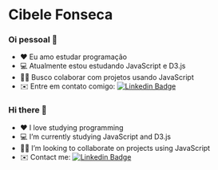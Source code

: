 # Cibele Fonseca

### Oi pessoal 👋

- ❤️ Eu amo estudar programação
- 💻 Atualmente estou estudando JavaScript e D3.js
- 👩‍💻 Busco colaborar com projetos usando JavaScript
- ✉️ Entre em contato comigo: [![Linkedin Badge](https://img.shields.io/badge/-CibeleFonseca-blue?style=flat-square&logo=Linkedin&logoColor=white&link=https://www.linkedin.com/in/cibele-fonseca/)](https://www.linkedin.com/in/cibele-fonseca/)

### Hi there 👋

- ❤️ I love studying programming
- 💻 I’m currently studying JavaScript and D3.js
- 👩‍💻 I’m looking to collaborate on projects using JavaScript
- ✉️ Contact me: [![Linkedin Badge](https://img.shields.io/badge/-CibeleFonseca-blue?style=flat-square&logo=Linkedin&logoColor=white&link=https://www.linkedin.com/in/cibele-fonseca/)](https://www.linkedin.com/in/cibele-fonseca/)

<!--
**cibelefonseca/cibelefonseca** is a ✨ _special_ ✨ repository because its `README.md` (this file) appears on your GitHub profile.

Here are some ideas to get you started:

- 💻 Minha stack: 
- 😊 Posso te ajudar com D3.js
- 🔭 I’m currently working on ...
- 🌱 I’m currently learning ...
- 👯 I’m looking to collaborate on ...
- 🤔 I’m looking for help with ...
- 💬 Ask me about ...
- 📫 How to reach me: ...
- 😄 Pronouns: ...
- ⚡ Fun fact: ...
-->
